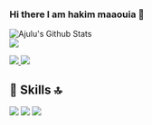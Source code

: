 ### Hi there I am hakim maaouia 👋
![Ajulu's Github Stats](https://github-readme-stats.vercel.app/api?username=hakimmaaouia&show_icons=true&theme=radical)
<br>
<a  href="https://github.com/hakimmaaouia">
  <img align="center" src="https://github-readme-stats.anuraghazra1.vercel.app/api/top-langs/?username=hakimmaaouia&layout=compact&theme=radical" />
</a>
<!-- ![Ajulus's Github Stats](https://github-readme-stats.vercel.app/api?username=stephenajulu&show_icons=true&title_color=fff&icon_color=79ff97&text_color=9f9f9f&bg_color=151515) -->
<!--
**hakimmaaouia/hakimmaaouia** is a ✨ _special_ ✨ repository because its `README.md` (this file) appears on your GitHub profile.

<!-- ![Ajulus's Github Stats](https://github-readme-stats.vercel.app/api?username=stephenajulu&show_icons=true&title_color=fff&icon_color=79ff97&text_color=9f9f9f&bg_color=151515) -->
<!--
**hakimmaaouia/hakimmaaouia** is a ✨ _special_ ✨ repository because its `README.md` (this file) appears on your GitHub profile.
Here are some ideas to get you started:
- 🔭 I’m currently working on ...
- 🌱 I’m currently learning ...
- 👯 I’m looking to collaborate on ...
- 🤔 I’m looking for help with ...
- 💬 Ask me about ...
- 📫 How to reach me: ...
- 😄 Pronouns: ...
- ⚡ Fun fact: ...
-->

<a href="https://www.facebook.com/hakim.maaouia.1/" alt="facebook"> 
    <img src="https://img.shields.io/badge/facebook-%231DA1F2.svg?&style=for-the-badge&logo=facebook&logoColor=blue" />
</a>
<a href="https://www.linkedin.com/in/hakim-maaouia-b86540187/" alt="Connect on LinkedIn"> 
  <img src="https://img.shields.io/badge/linkedin-%230077B5.svg?&style=for-the-badge&logo=linkedin&logoColor=white" />
</a>

## 🚀 Skills 🔝

<img src="https://img.shields.io/badge/javascript-%23F7DF1E.svg?&style=for-the-badge&logo=javascript&logoColor=white" />  <img src="https://img.shields.io/badge/react-%2361DAFB.svg?&style=for-the-badge&logo=react&logoColor=white" /> <img src="https://img.shields.io/badge/php-%23777BB4.svg?&style=for-the-badge&logo=php&logoColor=white" />
